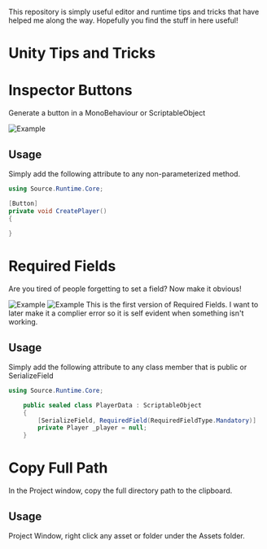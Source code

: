 This repository is simply useful editor and runtime tips and tricks that have helped me along the way. Hopefully you find the stuff in here useful!
# Unity Tips and Tricks

# Inspector Buttons
Generate a button in a MonoBehaviour or ScriptableObject

![Example](https://i.imgur.com/zxVGkH8.gif)

## Usage
Simply add the following attribute to any non-parameterized method.
```csharp
using Source.Runtime.Core;

[Button]
private void CreatePlayer()
{
    
}
```

# Required Fields
Are you tired of people forgetting to set a field? Now make it obvious!

![Example](https://i.imgur.com/lFIhs59.gif)
![Example](https://i.imgur.com/GUkXxYU.gif)
This is the first version of Required Fields. I want to later make it a complier error so it is self evident when something isn't working. 

## Usage
Simply add the following attribute to any class member that is public or SerializeField
```csharp
using Source.Runtime.Core;

    public sealed class PlayerData : ScriptableObject
    {
        [SerializeField, RequiredField(RequiredFieldType.Mandatory)]
        private Player _player = null;
    }
```

# Copy Full Path
In the Project window, copy the full directory path to the clipboard.

## Usage
Project Window, right click any asset or folder under the Assets folder.